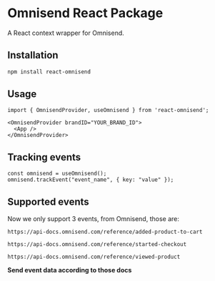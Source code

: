 # Omnisend React Package

A React context wrapper for Omnisend.

## Installation

```bash
npm install react-omnisend
```

## Usage

```
import { OmnisendProvider, useOmnisend } from 'react-omnisend';

<OmnisendProvider brandID="YOUR_BRAND_ID">
  <App />
</OmnisendProvider>
```

## Tracking events

```
const omnisend = useOmnisend();
omnisend.trackEvent("event_name", { key: "value" });
```

## Supported events

Now we only support 3 events, from Omnisend, those are:

```https://api-docs.omnisend.com/reference/added-product-to-cart```

```https://api-docs.omnisend.com/reference/started-checkout```

```https://api-docs.omnisend.com/reference/viewed-product```

**Send event data according to those docs**

